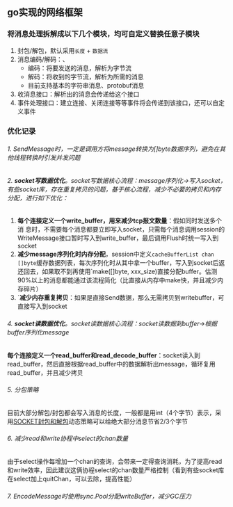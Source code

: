 ## go实现的网络框架

### 将消息处理拆解成以下几个模块，均可自定义替换任意子模块
1. 封包/解包，默认采用```长度``` + ```数据流```
2. 消息编码/解码：、
   - 编码：将要发送的消息，解析为字节流
   - 解码：将收到的字节流，解析为所需的消息
   - 目前支持基本的字符串消息、protobuf消息
3. 收消息接口：解析出的消息会传递给这个接口
4. 事件处理接口：建立连接、关闭连接等等事件将会传递到该接口，还可以自定义事件
### 优化记录
###### 1. SendMessage时，一定是调用方将message转换为[]byte数据序列，避免在其他线程转换时引发并发问题
###### 2. **socket写数据优化**。socket写数据核心流程：message序列化->写入socket，有些socket库，存在重复拷贝的问题，基于核心流程，减少不必要的拷贝和内存分配，进行如下优化：
1. **每个连接定义一个write_buffer，用来减少tcp报文数量**：假如同时发送多个消    息时，不需要每个消息都要立即写入socket，只需每个消息调用session的WriteMessage接口暂时写入到write_buffer，最后调用Flush时统一写入到socket
2. **减少message序列化时内存分配**，session中定义`cacheBufferList chan []byte`缓存数据列表，每次序列化时从其中拿一个buffer，写入到socket后返还回去，如果取不到再使用`make([]byte, xxx_size)直接分配buffer。估测90%以上的消息都能通过该流程简化（比直接从内存中make快，并且减少内存碎片）
3. `**减少内存重复拷贝**：如果是直接Send数据，那么无需拷贝到writebuffer，可直接写入到socket

###### 4. **socket读数据优化**。socket读数据核心流程：socket读数据到buffer->根据buffer序列化message
**每个连接定义一个read_buffer和read_decode_buffer**：socket读入到read_buffer，然后直接根据read_buffer中的数据解析出message，循环复用read_buffer，并且减少拷贝
###### 5. 分包策略
目前大部分解包/封包都会写入消息的长度，一般都是用int（4个字节）表示，采用[SOCKET封包和解包](https://blog.csdn.net/bestans/article/details/103188695)动态策略可以给绝大部分消息节省2/3个字节
###### 6. 减少read和write协程中select的chan数量 
由于select操作每增加一个chan的查询，会带来一定得查询消耗，为了提高read和write效率，因此建议这俩协程select的chan数量严格控制（看到有些socket库在select加上quitChan，可以去除，提高性能）
###### 7. EncodeMessage时使用sync.Pool分配writeBuffer，减少GC压力
